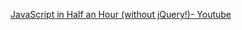 [JavaScript in Half an Hour (without jQuery!)- Youtube](https://www.youtube.com/watch?v=zPHerhks2Vg)
